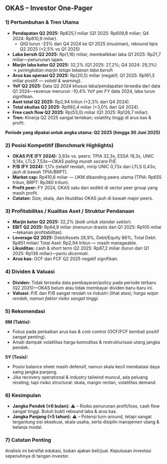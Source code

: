 ## OKAS – Investor One-Pager

### 1) Pertumbuhan & Tren Utama
- **Pendapatan Q2 2025:** Rp625,1 miliar (Q1 2025: Rp609,8 miliar; Q4 2024: Rp810,9 miliar).
  - *QtQ* turun -23% dari Q4 2024 ke Q1 2025 (musiman), rebound tipis Q2 2025 (+2,5% vs Q1 2025)
- **Laba bersih Q2 2025:** Rp(1,16) miliar, membalikkan laba Q1 2025: Rp21,7 miliar—penurunan tajam.
- **Marjin laba kotor Q2 2025:** 32,2% (Q1 2025: 27,2%; Q4 2024: 29,3%) → *peningkatan marjin tetapi tekanan laba bersih*
- **Arus kas operasi Q2 2025:** Rp(20,5) miliar (negatif; Q1 2025: Rp161,3 miliar positif — *volatil & warning*).
- **YoY Q2 2025:** Data Q2 2024 khusus laba/pendapatan tersedia dari data Q1 2024—revenue menurun -10,4% YoY per FY data 2024, laba turun signifikan.
- **Aset total Q2 2025:** Rp2,94 triliun (+2,3% dari Q4 2024).
- **Total ekuitas Q2 2025:** Rp992,4 miliar (+3,0% dari Q4 2024).
- **Free cash flow Q2 2025:** Rp(53,0) miliar (Q1 2025: Rp126,7 miliar).
- **Tren:** Kinerja Q2 2025 sangat tertekan; volatility tinggi di arus kas & profit.
  
**Periode yang dipakai untuk angka utama: Q2 2025 (hingga 30 Juni 2025)**

### 2) Posisi Kompetitif (Benchmark Highlights)
- **OKAS P/E (FY 2024):** 3,93x vs. peers: TPIA 32,3x, ESSA 19,3x, UNIC 9,14x, LTLS 7,53x—*OKAS paling murah secara P/E*.
- **P/B (FY 2024):** 1,17x (relatif rendah, mirip UNIC 0,73x dan LTLS 0,43x; jauh di bawah TPIA/BRPT).
- **Market cap:** Rp410,6 miliar — UKM dibanding peers utama (TPIA: Rp655 triliun, BRPT: Rp360 triliun).
- **Profit peer:** FY 2024, OKAS satu dari sedikit di sector peer group yang masih profit.
- **Catatan:** Size, skala, dan likuiditas OKAS jauh di bawah major peers.

### 3) Profitabilitas / Kualitas Aset / Struktur Pendanaan
- **Marjin kotor Q2 2025:** 32,2% (*baik untuk standar sektor*).
- **EBIT Q2 2025:** Rp64,9 miliar (menurun drastis dari Q1 2025: Rp105 miliar—tekanan profitabilitas).
- **Leverage Q2 2025:** Debt/Assets 28,9%, Debt/Equity 86%, Total Debt: Rp851 miliar/ Total Aset: Rp2,94 triliun — masih manageable.
- **Likuiditas:** cash & short term Q2 2025: Rp87,2 miliar (turun dari Q1 2025: Rp136 miliar)—*perlu dicermati*.
- **Arus kas:** OCF dan FCF Q2 2025 negatif signifikan.

### 4) Dividen & Valuasi
- **Dividen:** Tidak tersedia data pembayaran/policy pada periode terbaru (Q2 2025)—OKAS belum atau tidak membayar dividen baru-baru ini.
- **Valuasi:** P/E dan P/B sangat rendah vs industri (lihat atas); *harga wajar rendah, namun faktor risiko sangat tinggi*.

### 5) Rekomendasi
**6M (Taktis):**
- Fokus pada perbaikan arus kas & cost control (OCF/FCF kembali positif sangat penting).
- Amati dampak volatilitas harga komoditas & restrukturisasi utang jangka pendek.

**5Y (Tesis):**
- Posisi balance sheet masih defensif, namun skala kecil membatasi daya saing jangka panjang.
- Jika recovery operational & industry tailwind muncul, ada peluang rerating; tapi risiko structural: skala, margin rentan, volatilitas demand.

### 6) Kesimpulan
- **Jangka Pendek (≤6 bulan):** ⚠️ – Risiko penurunan profit/loss, cash flow sangat tinggi. Butuh bukti rebound laba & arus kas.
- **Jangka Panjang (>5 tahun):** ⚠️ – Potensi turn-around, tetapi sangat tergantung sisi eksekusi, skala usaha, serta disiplin manajemen utang & belanja modal.

### 7) Catatan Penting
Analisis ini bersifat edukasi, bukan ajakan beli/jual. Keputusan investasi sepenuhnya di tangan investor.